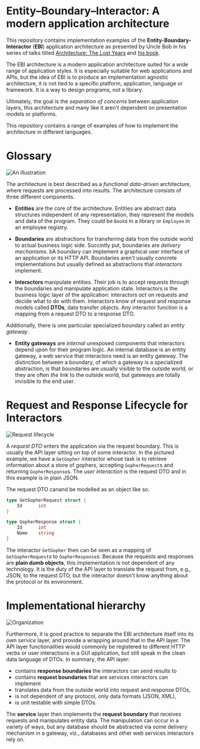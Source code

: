 # Entity&ndash;Boundary&ndash;Interactor: A modern application architecture

This repository contains implementation examples of the **Entity-Boundary-Interactor**
(**EBI**) application architecture as presented by Uncle Bob in his
series of talks titled
[Architecture: The Lost Years](https://www.youtube.com/watch?v=HhNIttd87xs) and [his book](http://www.amazon.com/Software-Development-Principles-Patterns-Practices/dp/0135974445/ref=asap_bc?ie=UTF8).

The EBI architecture is a modern application architecture suited for a
wide range of application styles. It is especially suitable for web
applications and APIs, but the idea of EBI is to produce an
implementation agnostic architecture, it is not tied to a specific
platform, application, language or framework. It is a way to design
programs, not a library.

Ultimately, the goal is the *separation of concerns* between application layers, this architecture and many like it aren't dependent on presentation models or platforms.

This repository contains a range of examples of how to implement the
architecture in different languages.

# Glossary

![An illustration](https://dl.dropboxusercontent.com/u/11213781/ebi/overview.png)

The architecture is best described as a *functional data-driven*
architecture, where requests are processed into results. The
architecture consists of three different components.

* **Entities** are the core of the architecture. Entities are abstract
  data structures independent of any representation, they represent
  the models and data of the program. They could be `Book`s in a
  library or `Employee` in an employee registry.

* **Boundaries** are abstractions for transferring data from the outside world to actual business logic side. Succintly put, boundaries are *delivery mechanisms*. bA boundary can implement a graphical user interface of an application or its HTTP API. Boundaries aren't usually concrete implementations but usually defined as abstractions that *interactors* implement.

* **Interactors** manipulate entities. Their job is to accept requests through the boundaries and manipulate application state. Interactors is the business logic layer of the application: interactors *act* on requests and decide what to do with them. Interactors know of request and response models called **DTOs**, data transfer objects. Any interactor function is a mapping from a request DTO to a response DTO.

Additionally, there is one particular specialized boundary called an *entity gateway*. 

* **Entity gateways** are *internal* unexposed components that interactors depend upon for their program logic. An internal database is an entity gateway, a web service that interactors need is an entity gateway. The distinction between a boundary, of which a gateway is a specialized abstraction, is that boundaries are usually visible to the outside world, or they are often *the* link to the outside world, but gateways are totally invisible to the end user.

# Request and Response Lifecycle for Interactors

![Request lifecycle](https://dl.dropboxusercontent.com/u/11213781/ebi/lifecycle.png)

A *request DTO* enters the application via the request boundary. This is usually the API layer sitting on top of some interactor. In the pictured example, we have a `GetGopher` interactor whose task is to retrieve information about a store of gophers, accepting `GopherRequest`s and returning `GopherResponse`s. The *user interaction* is the request DTO and in this example is in plain JSON.

The request DTO canand be modelled as an object like so.
```Go
type GetGopherRequest struct {
	Id		int
}

type GopherResponse struct {
	Id		int
	Name	string
}
```

The interactor `GetGopher` then can be seen as a mapping of `GetGopherRequest`s to `GopherResponse`s. Because the requests and responses are **plain dumb objects**, this implementation is not dependent of any technology. It is the duty of the API layer to translate the request from, e.g., JSON, to the request DTO, but the interactor doesn't know anything about the protocol or its environment.

# Implementational hierarchy

![Organization](https://dl.dropboxusercontent.com/u/11213781/ebi/hierarchy.png)

Furthermore, it is good practice to separate the EBI architecture itself into its own *service* layer, and provide a wrapping around that in the API layer. The API layer functionalities would commonly be registered to different HTTP verbs or user interactions in a GUI application, but still speak in the clean data language of DTOs. In summary, the API layer:

* contains **response boundaries** the interactors can send results to
* contains **request boundaries** that are services interactors can implement
* translates data from the outside world into request and response DTOs,
* is not dependent of any protocol, only data formats (JSON, XML),
* is unit testable with simple DTOs.

The **service** layer then implements the **request boundary** that receives requests and manipulates entity data. The manipulation can occur in a variety of ways, but any database should be abstracted via some delivery mechanism in a gateway, viz., databases and other web services interactors rely on.
